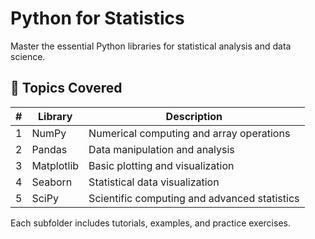 # Python for Statistics

Master the essential Python libraries for statistical analysis and data science.

## 📘 Topics Covered

| # | Library     | Description                                |
|---|-------------|--------------------------------------------|
| 1 | NumPy       | Numerical computing and array operations   |
| 2 | Pandas      | Data manipulation and analysis              |
| 3 | Matplotlib  | Basic plotting and visualization            |
| 4 | Seaborn     | Statistical data visualization               |
| 5 | SciPy       | Scientific computing and advanced statistics|

Each subfolder includes tutorials, examples, and practice exercises.

